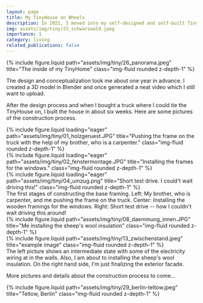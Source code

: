 ```yaml
---
layout: page
title: My TinyHouse on Wheels
description: In 2021, I moved into my self-designed and self-built TinyHouse.
img: assets/img/tiny/22_schwarzwald.jpeg
importance: 1
category: living
related_publications: false
---
```


<div class="row justify-content-sm-center">
  <div class="col-sm mt-0 mt-md-0">
    {% include figure.liquid path="assets/img/tiny/26_panorama.jpeg" title="The inside of my TinyHome" class="img-fluid rounded z-depth-1" %}
  </div>
</div>

The design and conceptualization took me about one year in advance. I created a 3D model in Blender and once generated a neat video which I still want to upload.

After the design process and when I bought a truck where I could tie the TinyHouse on, I built the house in about six weeks. Here are some pictures of the construction process.

<div class="row">
    <div class="col-sm mt-3 mt-md-0">
        {% include figure.liquid loading="eager" path="assets/img/tiny/01_holzgeruest.JPG" title="Pushing the frame on the truck with the help of my brother, who is a carpenter." class="img-fluid rounded z-depth-1" %}
    </div>
    <div class="col-sm mt-3 mt-md-0">
        {% include figure.liquid loading="eager" path="assets/img/tiny/02_fenstermontage.JPG" title="Installing the frames for the windows." class="img-fluid rounded z-depth-1" %}
    </div>
    <div class="col-sm mt-3 mt-md-0">
        {% include figure.liquid loading="eager" path="assets/img/tiny/04_umzug.png" title="Short test drive. I could't wait driving this!" class="img-fluid rounded z-depth-1" %}
    </div>
</div>
<div class="caption">
    The first stages of constructing the base framing. Left: My brother, who is carpenter, and me pushing the frame on the truck. Center: Installing the wooden framings for the windows. Right: Short test drive -- how I couldn't wait driving this around!
</div>

<div class="row justify-content-sm-center">
  <div class="col-sm-4 mt-3 mt-md-0">
    {% include figure.liquid path="assets/img/tiny/08_daemmung_innen.JPG" title="Me installing the sheep's wool insulation" class="img-fluid rounded z-depth-1" %}
  </div>
  <div class="col-sm-8 mt-3 mt-md-0">
    {% include figure.liquid path="assets/img/tiny/13_zwischenstand.jpeg" title="example image" class="img-fluid rounded z-depth-1" %}
  </div>
</div>
<div class="caption">
    The left picture shows an intermediate state with some of the electricity wiring at in the walls. Also, I am about to installing the sheep's wool insulation. On the right hand side, I'm just finalizing the exterior facade.
</div>

More pictures and details about the construction process to come...

<div class="row justify-content-sm-center">
  <div class="col-sm mt-0 mt-md-0">
    {% include figure.liquid path="assets/img/tiny/29_berlin-teltow.jpeg" title="Teltow, Berlin" class="img-fluid rounded z-depth-1" %}
  </div>
</div>
